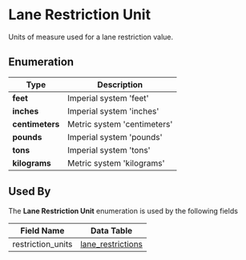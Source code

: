 # Lane Restriction Unit
Units of measure used for a lane restriction value.

## Enumeration
Type | Description
--- | ---
**feet** | Imperial system 'feet'
**inches** | Imperial system 'inches'
**centimeters** | Metric system 'centimeters'
**pounds** | Imperial system 'pounds'
**tons** | Imperial system 'tons'
**kilograms** | Metric system 'kilograms'

## Used By
The **Lane Restriction Unit** enumeration is used by the following fields

Field Name | Data Table
--- | ---
restriction_units | [lane_restrictions](/spec-content/data-tables/lane_restrictions.md)
